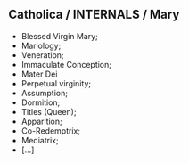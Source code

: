 ## Catholica / INTERNALS / Mary
* Blessed Virgin Mary;
* Mariology;
* Veneration;
* Immaculate Conception;
* Mater Dei
* Perpetual virginity;
* Assumption;
* Dormition;
* Titles (Queen);
* Apparition;
* Co-Redemptrix;
* Mediatrix;
* [...]
